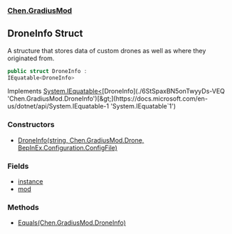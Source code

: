 
### [Chen.GradiusMod](./neHTXX+yFsk1RpXqjkv9zg 'Chen.GradiusMod')

## DroneInfo Struct
A structure that stores data of custom drones as well as where they originated from.  
```csharp
public struct DroneInfo :
IEquatable<DroneInfo>
```
Implements [System.IEquatable&lt;](https://docs.microsoft.com/en-us/dotnet/api/System.IEquatable-1 'System.IEquatable`1')[DroneInfo](./6StSpaxBN5onTwyyDs-VEQ 'Chen.GradiusMod.DroneInfo')[&gt;](https://docs.microsoft.com/en-us/dotnet/api/System.IEquatable-1 'System.IEquatable`1')  

### Constructors
- [DroneInfo(string, Chen.GradiusMod.Drone, BepInEx.Configuration.ConfigFile)](./ttnlV6fiBiOBfQDbwrDIyw 'Chen.GradiusMod.DroneInfo.DroneInfo(string, Chen.GradiusMod.Drone, BepInEx.Configuration.ConfigFile)')

### Fields
- [instance](./rk2gDeqCRzZJLntEf-ufJQ 'Chen.GradiusMod.DroneInfo.instance')
- [mod](./XWlG6llFMPelCG1Lxu3R+g 'Chen.GradiusMod.DroneInfo.mod')

### Methods
- [Equals(Chen.GradiusMod.DroneInfo)](./SsWEUYrFCTOTLA66xBdB0Q 'Chen.GradiusMod.DroneInfo.Equals(Chen.GradiusMod.DroneInfo)')
